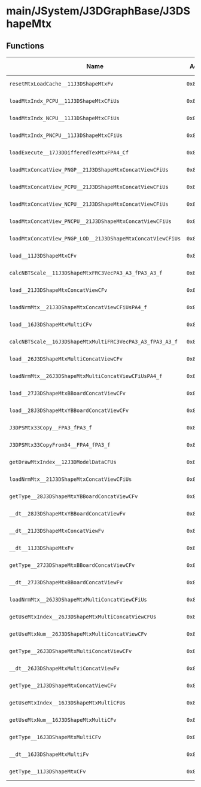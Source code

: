 # main/JSystem/J3DGraphBase/J3DShapeMtx

## Functions

| Name | Address | Match % |
|------|---------|---------|
| `resetMtxLoadCache__11J3DShapeMtxFv` | `0x80424EF0` | :x: (0.0%) |
| `loadMtxIndx_PCPU__11J3DShapeMtxCFiUs` | `0x80424F2C` | :x: (0.0%) |
| `loadMtxIndx_NCPU__11J3DShapeMtxCFiUs` | `0x80424F88` | :x: (0.0%) |
| `loadMtxIndx_PNCPU__11J3DShapeMtxCFiUs` | `0x80424FD8` | :x: (0.0%) |
| `loadExecute__17J3DDifferedTexMtxFPA4_Cf` | `0x80425030` | :x: (0.0%) |
| `loadMtxConcatView_PNGP__21J3DShapeMtxConcatViewCFiUs` | `0x80425610` | :x: (0.0%) |
| `loadMtxConcatView_PCPU__21J3DShapeMtxConcatViewCFiUs` | `0x804256AC` | :x: (0.0%) |
| `loadMtxConcatView_NCPU__21J3DShapeMtxConcatViewCFiUs` | `0x80425754` | :x: (0.0%) |
| `loadMtxConcatView_PNCPU__21J3DShapeMtxConcatViewCFiUs` | `0x80425800` | :x: (0.0%) |
| `loadMtxConcatView_PNGP_LOD__21J3DShapeMtxConcatViewCFiUs` | `0x804258B0` | :x: (0.0%) |
| `load__11J3DShapeMtxCFv` | `0x8042596C` | :x: (0.0%) |
| `calcNBTScale__11J3DShapeMtxFRC3VecPA3_A3_fPA3_A3_f` | `0x804259C8` | :x: (0.0%) |
| `load__21J3DShapeMtxConcatViewCFv` | `0x80425A28` | :x: (0.0%) |
| `loadNrmMtx__21J3DShapeMtxConcatViewCFiUsPA4_f` | `0x80425B00` | :x: (0.0%) |
| `load__16J3DShapeMtxMultiCFv` | `0x80425C00` | :x: (0.0%) |
| `calcNBTScale__16J3DShapeMtxMultiFRC3VecPA3_A3_fPA3_A3_f` | `0x80425CA0` | :x: (0.0%) |
| `load__26J3DShapeMtxMultiConcatViewCFv` | `0x80425D34` | :x: (0.0%) |
| `loadNrmMtx__26J3DShapeMtxMultiConcatViewCFiUsPA4_f` | `0x80425F3C` | :x: (0.0%) |
| `load__27J3DShapeMtxBBoardConcatViewCFv` | `0x80426050` | :x: (0.0%) |
| `load__28J3DShapeMtxYBBoardConcatViewCFv` | `0x80426180` | :x: (0.0%) |
| `J3DPSMtx33Copy__FPA3_fPA3_f` | `0x804262D8` | :x: (0.0%) |
| `J3DPSMtx33CopyFrom34__FPA4_fPA3_f` | `0x80426304` | :x: (0.0%) |
| `getDrawMtxIndex__12J3DModelDataCFUs` | `0x80426338` | :x: (0.0%) |
| `loadNrmMtx__21J3DShapeMtxConcatViewCFiUs` | `0x80426348` | :x: (0.0%) |
| `getType__28J3DShapeMtxYBBoardConcatViewCFv` | `0x8042634C` | :x: (0.0%) |
| `__dt__28J3DShapeMtxYBBoardConcatViewFv` | `0x80426358` | :x: (0.0%) |
| `__dt__21J3DShapeMtxConcatViewFv` | `0x80426398` | :x: (0.0%) |
| `__dt__11J3DShapeMtxFv` | `0x804263D8` | :x: (0.0%) |
| `getType__27J3DShapeMtxBBoardConcatViewCFv` | `0x80426418` | :x: (0.0%) |
| `__dt__27J3DShapeMtxBBoardConcatViewFv` | `0x80426424` | :x: (0.0%) |
| `loadNrmMtx__26J3DShapeMtxMultiConcatViewCFiUs` | `0x80426464` | :x: (0.0%) |
| `getUseMtxIndex__26J3DShapeMtxMultiConcatViewCFUs` | `0x80426468` | :x: (0.0%) |
| `getUseMtxNum__26J3DShapeMtxMultiConcatViewCFv` | `0x80426478` | :x: (0.0%) |
| `getType__26J3DShapeMtxMultiConcatViewCFv` | `0x80426480` | :x: (0.0%) |
| `__dt__26J3DShapeMtxMultiConcatViewFv` | `0x8042648C` | :x: (0.0%) |
| `getType__21J3DShapeMtxConcatViewCFv` | `0x804264CC` | :x: (0.0%) |
| `getUseMtxIndex__16J3DShapeMtxMultiCFUs` | `0x804264D8` | :x: (0.0%) |
| `getUseMtxNum__16J3DShapeMtxMultiCFv` | `0x804264E8` | :x: (0.0%) |
| `getType__16J3DShapeMtxMultiCFv` | `0x804264F0` | :x: (0.0%) |
| `__dt__16J3DShapeMtxMultiFv` | `0x804264FC` | :x: (0.0%) |
| `getType__11J3DShapeMtxCFv` | `0x8042653C` | :x: (0.0%) |